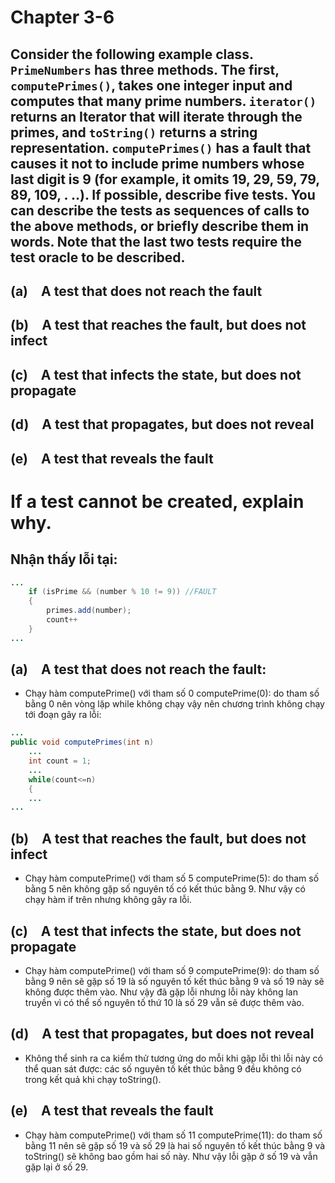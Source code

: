 
# Chapter 3-6
## Consider the following example class. ```PrimeNumbers``` has three methods. The first, ```computePrimes()```, takes one integer input and computes that many prime numbers. ```iterator()``` returns an Iterator that will iterate through the primes, and ```toString()``` returns a string representation. ```computePrimes()``` has a fault that causes it not to include prime numbers whose last digit is 9 (for example, it omits 19, 29, 59, 79, 89, 109, . ..). If possible, describe five tests. You can describe the tests as sequences of calls to the above methods, or briefly describe them in words. Note that the last two tests require the test oracle to be described.
## (a) A test that does not reach the fault
## (b) A test that reaches the fault, but does not infect
## (c) A test that infects the state, but does not propagate
## (d) A test that propagates, but does not reveal
## (e) A test that reveals the fault
# If a test cannot be created, explain why.



## Nhận thấy lỗi tại:
``` java
...
    if (isPrime && (number % 10 != 9)) //FAULT
    {
        primes.add(number);
        count++
    }
...
```

## (a) A test that does not reach the fault:
- Chạy hàm computePrime() với tham số 0 computePrime(0): do tham số bằng 0 nên vòng lặp while không chạy vậy nên chương trình không chạy tới đoạn gây ra lỗi:
``` java
...
public void computePrimes(int n)
    ...
    int count = 1;
    ...
    while(count<=n)
    {
    ...
...
```
  
## (b) A test that reaches the fault, but does not infect
- Chạy hàm computePrime() với tham số 5 computePrime(5): do tham số bằng 5 nên không gặp số nguyên tố có kết thúc bằng 9. Như vậy có chạy hàm if trên nhưng không gây ra lỗi.
  

## (c) A test that infects the state, but does not propagate
- Chạy hàm computePrime() với tham số 9 computePrime(9): do tham số bằng 9 nên sẽ gặp số 19 là số nguyên tố kết thúc bằng 9 và số 19 này sẽ không được thêm vào. Như vậy đã gặp lỗi nhưng lỗi này không lan truyền vì có thể số nguyên tố thứ 10 là số 29 vẫn sẽ được thêm vào.

## (d) A test that propagates, but does not reveal
- Không thể sinh ra ca kiểm thử tương ứng do mỗi khi gặp lỗi thì lỗi này có thể quan sát được: các số nguyên tố kết thúc bằng 9 đều không có trong kết quả khi chạy toString().

## (e) A test that reveals the fault
- Chạy hàm computePrime() với tham số 11 computePrime(11): do tham số bằng 11 nên sẽ gặp số 19 và số 29 là hai số nguyên tố kết thúc bằng 9 và toString() sẽ không bao gồm hai số này. Như vậy lỗi gặp ở số 19 và vẫn gặp lại ở số 29.
